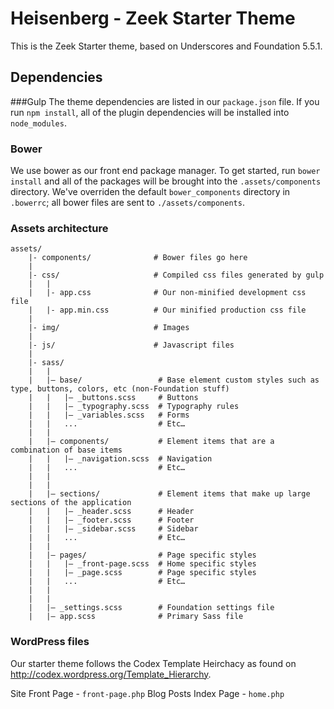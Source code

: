 Heisenberg - Zeek Starter Theme
===

This is the Zeek Starter theme, based on Underscores and Foundation 5.5.1.

## Dependencies
###Gulp
The theme dependencies are listed in our `package.json` file. If you run `npm install`, all of the plugin dependencies will be installed into `node_modules`.

### Bower
We use bower as our front end package manager. To get started, run `bower install` and all of the packages will be brought into the `.assets/components` directory. We've overriden the default `bower_components` directory in `.bowerrc`; all bower files are sent to `./assets/components`.

### Assets architecture
```
assets/
	|- components/				# Bower files go here
	|
	|- css/						# Compiled css files generated by gulp
	|	|
	|	|- app.css 				# Our non-minified development css file
	|	|- app.min.css 			# Our minified production css file
	|
	|- img/						# Images
	|
	|- js/						# Javascript files
	|
	|- sass/
	|	|
	|	|– base/ 				 # Base element custom styles such as type, buttons, colors, etc (non-Foundation stuff)
	|	|   |– _buttons.scss     # Buttons
	|	|   |– _typography.scss  # Typography rules
	|	|   |– _variables.scss   # Forms  
	|	|   ...                  # Etc…
	|	|
	|	|– components/  		 # Element items that are a combination of base items
	|	|   |– _navigation.scss  # Navigation
	|	|   ...                  # Etc…
	|	|
	|	|
	|	|– sections/ 			 # Element items that make up large sections of the application
	|	|   |– _header.scss      # Header
	|	|   |– _footer.scss      # Footer
	|	|   |– _sidebar.scss     # Sidebar
	|	|   ...                  # Etc…
	|	|
	|	|– pages/ 				 # Page specific styles
	|	|   |– _front-page.scss  # Home specific styles
	|	|	|– _page.scss  		 # Page specific styles
	|	|   ...                  # Etc…
	|	|
	|	|
	|	|– _settings.scss 		 # Foundation settings file
	|	|– app.scss              # Primary Sass file
```
### WordPress files
Our starter theme follows the Codex Template Heirchacy as found on http://codex.wordpress.org/Template_Hierarchy.

Site Front Page 		-	`front-page.php`
Blog Posts Index Page 	-	`home.php`
